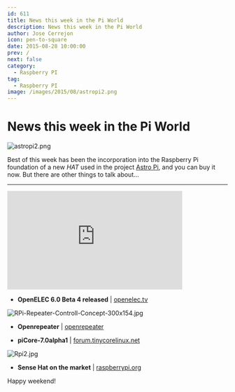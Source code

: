 ```yaml
---
id: 611
title: News this week in the Pi World
description: News this week in the Pi World
author: Jose Cerrejon
icon: pen-to-square
date: 2015-08-28 10:00:00
prev: /
next: false
category:
  - Raspberry PI
tag:
  - Raspberry PI
image: /images/2015/08/astropi2.png
---
```


# News this week in the Pi World

![astropi2.png](/images/2015/08/astropi2.png)

Best of this week has been the incorporation into the Raspberry Pi foundation of a new *HAT* used in the project [Astro Pi](http://astro-pi.org/hardware/), and you can buy it now. But there are other things to talk about...

- - -
<iframe width="400" height="225" src="https://www.youtube.com/embed/Z9EJICJh6oQ?rel=0&amp;showinfo=0" frameborder="0" allowfullscreen></iframe>

* **OpenELEC 6.0 Beta 4 released** | [openelec.tv](http://openelec.tv/news/22-releases/168-beta-openelec-6-0-beta-4-released)

![RPi-Repeater-Controll-Concept-300x154.jpg](/images/2015/08/RPi-Repeater-Controll-Concept-300x154.jpg)

* **Openrepeater** | [openrepeater](http://openrepeater.com/)

* **piCore-7.0alpha1** | [forum.tinycorelinux.net](http://forum.tinycorelinux.net/index.php/topic,18721.0.html)

![Rpi2.jpg](/images/2015/08/Rpi2.jpg)

* **Sense Hat on the market** | [raspberrypi.org](https://www.raspberrypi.org/blog/buy-the-sense-hat-as-seen-in-space/
)

Happy weekend!